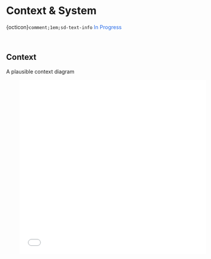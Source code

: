 <br>

# Context & System

{octicon}`comment;1em;sd-text-info` <span style="color: #276be9">In Progress</span>

<br>

## Context

A plausible context diagram

<iframe style="overflow:hidden; width:100%; height:470px; border:none; margin-left:35px"
src="../../../../assets/context.html"></iframe>

<br>
<br>

<br>
<br>

<br>
<br>

<br>
<br>
